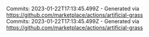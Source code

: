 Commits: 2023-01-22T17:13:45.499Z - Generated via https://github.com/marketplace/actions/artificial-grass
<br>
Commits: 2023-01-22T17:13:45.499Z - Generated via https://github.com/marketplace/actions/artificial-grass
<br>
